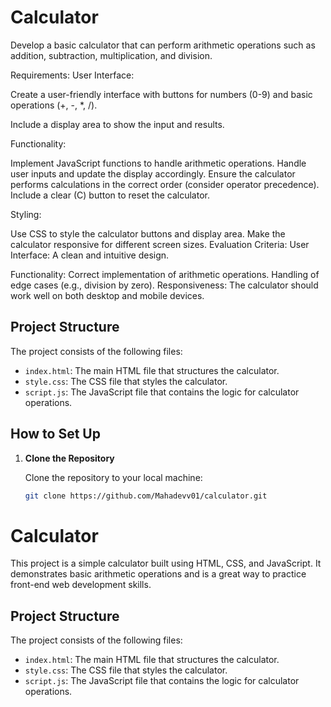 # Calculator

Develop a basic calculator that can perform arithmetic operations such as addition, subtraction, multiplication, and division.

Requirements:
User Interface:

Create a user-friendly interface with buttons for numbers (0-9) and basic operations (+, -, *, /).

Include a display area to show the input and results.

Functionality:

Implement JavaScript functions to handle arithmetic operations.
Handle user inputs and update the display accordingly.
Ensure the calculator performs calculations in the correct order (consider operator precedence).
Include a clear (C) button to reset the calculator.

Styling:

Use CSS to style the calculator buttons and display area.
Make the calculator responsive for different screen sizes.
Evaluation Criteria:
User Interface:
A clean and intuitive design.

Functionality:
Correct implementation of arithmetic operations.
Handling of edge cases (e.g., division by zero).
Responsiveness:
The calculator should work well on both desktop and mobile devices.

## Project Structure

The project consists of the following files:

- `index.html`: The main HTML file that structures the calculator.
- `style.css`: The CSS file that styles the calculator.
- `script.js`: The JavaScript file that contains the logic for calculator operations.

## How to Set Up

1. **Clone the Repository**

   Clone the repository to your local machine:

   ```bash
   git clone https://github.com/Mahadevv01/calculator.git
# Calculator

This project is a simple calculator built using HTML, CSS, and JavaScript. It demonstrates basic arithmetic operations and is a great way to practice front-end web development skills.

## Project Structure

The project consists of the following files:

- `index.html`: The main HTML file that structures the calculator.
- `style.css`: The CSS file that styles the calculator.
- `script.js`: The JavaScript file that contains the logic for calculator operations.

